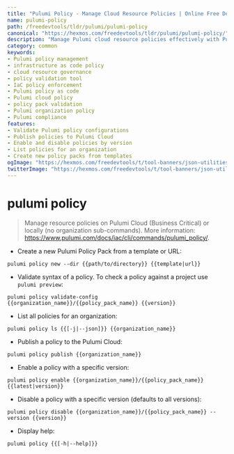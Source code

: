 ```yaml
---
title: "Pulumi Policy - Manage Cloud Resource Policies | Online Free DevTools by Hexmos"
name: pulumi-policy
path: /freedevtools/tldr/pulumi/pulumi-policy
canonical: "https://hexmos.com/freedevtools/tldr/pulumi/pulumi-policy/"
description: "Manage Pulumi cloud resource policies effectively with Pulumi Policy. Validate configurations, publish policies, and enforce governance. Free online tool, no registration required."
category: common
keywords:
- Pulumi policy management
- infrastructure as code policy
- cloud resource governance
- policy validation tool
- IaC policy enforcement
- Pulumi policy as code
- Pulumi cloud policy
- policy pack validation
- Pulumi organization policy
- Pulumi compliance
features:
- Validate Pulumi policy configurations
- Publish policies to Pulumi Cloud
- Enable and disable policies by version
- List policies for an organization
- Create new policy packs from templates
ogImage: "https://hexmos.com/freedevtools/t/tool-banners/json-utilities-banner.png"
twitterImage: "https://hexmos.com/freedevtools/t/tool-banners/json-utilities-banner.png"
---
```


# pulumi policy

> Manage resource policies on Pulumi Cloud (Business Critical) or locally (no organization sub-commands).
> More information: <https://www.pulumi.com/docs/iac/cli/commands/pulumi_policy/>.

- Create a new Pulumi Policy Pack from a template or URL:

`pulumi policy new --dir {{path/to/directory}} {{template|url}}`

- Validate syntax of a policy. To check a policy against a project use `pulumi preview`:

`pulumi policy validate-config {{organization_name}}/{{policy_pack_name}} {{version}}`

- List all policies for an organization:

`pulumi policy ls {{[-j|--json]}} {{organization_name}}`

- Publish a policy to the Pulumi Cloud:

`pulumi policy publish {{organization_name}}`

- Enable a policy with a specific version:

`pulumi policy enable {{organization_name}}/{{policy_pack_name}} {{latest|version}}`

- Disable a policy with a specific version (defaults to all versions):

`pulumi policy disable {{organization_name}}/{{policy_pack_name}} --version {{version}}`

- Display help:

`pulumi policy {{[-h|--help]}}`
